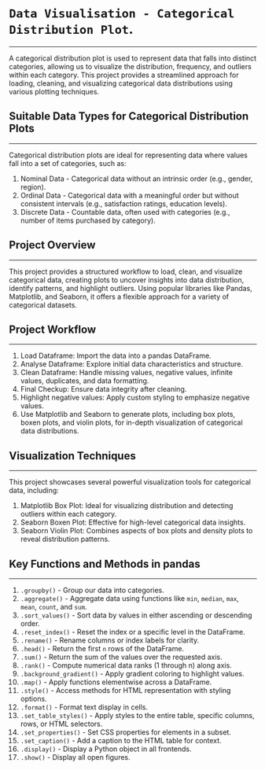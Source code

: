 # `Data Visualisation - Categorical Distribution Plot`.
------------------------------------------------------
A categorical distribution plot is used to represent data that falls into distinct categories, allowing us to visualize the distribution, frequency, and outliers within each category. This project provides a streamlined approach for loading, cleaning, and visualizing categorical data distributions using various plotting techniques.

## Suitable Data Types for Categorical Distribution Plots
---------------------------------------------------------
Categorical distribution plots are ideal for representing data where values fall into a set of categories, such as:

1) Nominal Data - Categorical data without an intrinsic order (e.g., gender, region).
2) Ordinal Data - Categorical data with a meaningful order but without consistent intervals (e.g., satisfaction ratings, education levels).
3) Discrete Data - Countable data, often used with categories (e.g., number of items purchased by category).

## Project Overview
-------------------
This project provides a structured workflow to load, clean, and visualize categorical data, creating plots to uncover insights into data distribution, identify patterns, and highlight outliers. Using popular libraries like Pandas, Matplotlib, and Seaborn, it offers a flexible approach for a variety of categorical datasets.

## Project Workflow
-------------------
1) Load Dataframe: Import the data into a pandas DataFrame.
2) Analyse Dataframe: Explore initial data characteristics and structure.
3) Clean Dataframe: Handle missing values, negative values, infinite values, duplicates, and data formatting.
4) Final Checkup: Ensure data integrity after cleaning.
5) Highlight negative values: Apply custom styling to emphasize negative values.
6) Use Matplotlib and Seaborn to generate plots, including box plots, boxen plots, and violin plots, for in-depth visualization of categorical data distributions.

## Visualization Techniques
---------------------------
This project showcases several powerful visualization tools for categorical data, including:

1) Matplotlib Box Plot: Ideal for visualizing distribution and detecting outliers within each category.
2) Seaborn Boxen Plot: Effective for high-level categorical data insights.
3) Seaborn Violin Plot: Combines aspects of box plots and density plots to reveal distribution patterns.

## Key Functions and Methods in pandas
--------------------------------------
1) `.groupby()` - Group our data into categories.
2) `.aggregate()` - Aggregate data using functions like `min`, `median`, `max`, `mean`, `count`, and `sum`.
3) `.sort_values()` - Sort data by values in either ascending or descending order.
4) `.reset_index()` - Reset the index or a specific level in the DataFrame.
5) `.rename()` - Rename columns or index labels for clarity.
6) `.head()` - Return the first `n` rows of the DataFrame.
7) `.sum()` - Return the sum of the values over the requested axis.
8) `.rank()` - Compute numerical data ranks (1 through n) along axis.
9) `.background_gradient()` - Apply gradient coloring to highlight values.
10) `.map()` - Apply functions elementwise across a DataFrame.
11) `.style()` - Access methods for HTML representation with styling options.
12) `.format()` - Format text display in cells.
13) `.set_table_styles()` - Apply styles to the entire table, specific columns, rows, or HTML selectors.
14) `.set_properties()` - Set CSS properties for <td> elements in a subset.
15) `.set_caption()` - Add a caption to the HTML table for context.
16) `.display()` - Display a Python object in all frontends.
17) `.show()` - Display all open figures.

